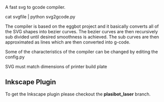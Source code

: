 A fast svg to gcode compiler.

cat svgfile | python svg2gcode.py

The compiler is based on the eggbot project and it basically converts all of the SVG shapes into bezier curves. The bezier curves are then recursively sub divided until desired smoothness is achieved. The sub curves are then approximated as lines which are then converted into g-code. 

Some of the characteristics of the compiler can be changed by editing the config.py

SVG must match dimensions of printer build plate

Inkscape Plugin
---------------

To get the Inkscape plugin please checkout the __plasibot_laser__ branch.
